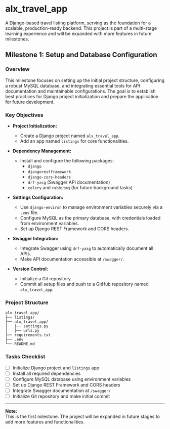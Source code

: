 # alx_travel_app

A Django-based travel listing platform, serving as the foundation for a scalable, production-ready backend. This project is part of a multi-stage learning experience and will be expanded with more features in future milestones.

## Milestone 1: Setup and Database Configuration

### Overview

This milestone focuses on setting up the initial project structure, configuring a robust MySQL database, and integrating essential tools for API documentation and maintainable configurations. The goal is to establish best practices for Django project initialization and prepare the application for future development.

### Key Objectives

- **Project Initialization:**  
  - Create a Django project named `alx_travel_app`.
  - Add an app named `listings` for core functionalities.

- **Dependency Management:**  
  - Install and configure the following packages:
    - `django`
    - `djangorestframework`
    - `django-cors-headers`
    - `drf-yasg` (Swagger API documentation)
    - `celery` and `rabbitmq` (for future background tasks)

- **Settings Configuration:**  
  - Use `django-environ` to manage environment variables securely via a `.env` file.
  - Configure MySQL as the primary database, with credentials loaded from environment variables.
  - Set up Django REST Framework and CORS headers.

- **Swagger Integration:**  
  - Integrate Swagger using `drf-yasg` to automatically document all APIs.
  - Make API documentation accessible at `/swagger/`.

- **Version Control:**  
  - Initialize a Git repository.
  - Commit all setup files and push to a GitHub repository named `alx_travel_app`.

### Project Structure

```
alx_travel_app/
├── listings/
├── alx_travel_app/
│   ├── settings.py
│   ├── urls.py
├── requirements.txt
├── .env
└── README.md
```

### Tasks Checklist

- [ ] Initialize Django project and `listings` app
- [ ] Install all required dependencies
- [ ] Configure MySQL database using environment variables
- [ ] Set up Django REST Framework and CORS headers
- [ ] Integrate Swagger documentation at `/swagger/`
- [ ] Initialize Git repository and make initial commit

---

**Note:**  
This is the first milestone. The project will be expanded in future stages to add more features and functionalities.
